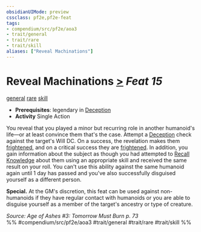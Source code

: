 ```yaml
---
obsidianUIMode: preview
cssclass: pf2e,pf2e-feat
tags:
- compendium/src/pf2e/aoa3
- trait/general
- trait/rare
- trait/skill
aliases: ["Reveal Machinations"]
---
```

# Reveal Machinations  [>](../../Rules/core-rulebook/chapter-9-playing-the-game.md#Actions "Single Action") *Feat 15*  
[general](../../Rules/traits/general.md)  [rare](../../Rules/traits/rare.md)  [skill](../../Rules/traits/skill.md)  

- **Prerequisites**: legendary in [Deception](../skills.md#Deception)
- **Activity** Single Action

You reveal that you played a minor but recurring role in another humanoid's life—or at least convince them that's the case. Attempt a [Deception](../skills.md#Deception) check against the target's Will DC. On a success, the revelation makes them [frightened](../../Rules/conditions.md#Frightened), and on a critical success they are [frightened](../../Rules/conditions.md#Frightened). In addition, you gain information about the subject as though you had attempted to [Recall Knowledge](../../Rules/actions/recall-knowledge.md) about them using an appropriate skill and received the same result on your roll. You can't use this ability against the same humanoid again until 1 day has passed and you've also successfully disguised yourself as a different person.

**Special.** At the GM's discretion, this feat can be used against non-humanoids if they have regular contact with humanoids or you are able to disguise yourself as a member of the target's ancestry or type of creature.

*Source: Age of Ashes #3: Tomorrow Must Burn p. 73*  
%% #compendium/src/pf2e/aoa3 #trait/general #trait/rare #trait/skill %%
